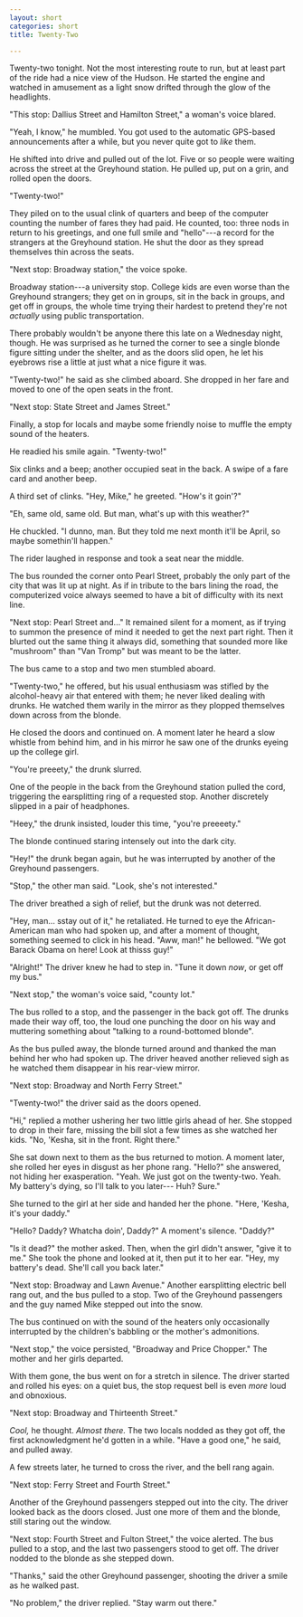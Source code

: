 ```yaml
---
layout: short
categories: short
title: Twenty-Two

---
```


Twenty-two tonight. Not the most interesting route to run, but at
least part of the ride had a nice view of the Hudson. He started the
engine and watched in amusement as a light snow drifted through the
glow of the headlights.

"This stop: Dallius Street and Hamilton Street," a woman's voice
blared.

"Yeah, I know," he mumbled. You got used to the automatic GPS-based
announcements after a while, but you never quite got to *like* them.

He shifted into drive and pulled out of the lot. Five or so people
were waiting across the street at the Greyhound station. He pulled up,
put on a grin, and rolled open the doors.

"Twenty-two!"

They piled on to the usual clink of quarters and beep of the computer
counting the number of fares they had paid. He counted, too: three
nods in return to his greetings, and one full smile and "hello"---a
record for the strangers at the Greyhound station. He shut the door as
they spread themselves thin across the seats.

"Next stop: Broadway station," the voice spoke.

Broadway station---a university stop. College kids are even worse
than the Greyhound strangers; they get on in groups, sit in the back
in groups, and get off in groups, the whole time trying their hardest
to pretend they're not *actually* using public transportation.

There probably wouldn't be anyone there this late on a Wednesday
night, though. He was surprised as he turned the corner to see a
single blonde figure sitting under the shelter, and as the doors slid
open, he let his eyebrows rise a little at just what a nice figure it
was.

"Twenty-two!" he said as she climbed aboard. She dropped in her fare
and moved to one of the open seats in the front.

"Next stop: State Street and James Street."

Finally, a stop for locals and maybe some friendly noise to muffle the
empty sound of the heaters.

He readied his smile again. "Twenty-two!"

Six clinks and a beep; another occupied seat in the back. A swipe of a
fare card and another beep.

A third set of clinks. "Hey, Mike," he greeted. "How's it goin'?"

"Eh, same old, same old. But man, what's up with this weather?"

He chuckled. "I dunno, man. But they told me next month it'll be
April, so maybe somethin'll happen."

The rider laughed in response and took a seat near the middle.

The bus rounded the corner onto Pearl Street, probably the only part
of the city that was lit up at night. As if in tribute to the bars
lining the road, the computerized voice always seemed to have a bit of
difficulty with its next line.

"Next stop: Pearl Street and..." It remained silent for a moment, as
if trying to summon the presence of mind it needed to get the next
part right. Then it blurted out the same thing it always did,
something that sounded more like "mushroom" than "Van Tromp" but was
meant to be the latter.

The bus came to a stop and two men stumbled aboard.

"Twenty-two," he offered, but his usual enthusiasm was stifled by the
alcohol-heavy air that entered with them; he never liked dealing with
drunks. He watched them warily in the mirror as they plopped
themselves down across from the blonde.

He closed the doors and continued on. A moment later he heard a slow
whistle from behind him, and in his mirror he saw one of the drunks
eyeing up the college girl.

"You're preeety," the drunk slurred.

One of the people in the back from the Greyhound station pulled the
cord, triggering the earsplitting ring of a requested stop. Another
discretely slipped in a pair of headphones.

"Heey," the drunk insisted, louder this time, "you're preeeety."

The blonde continued staring intensely out into the dark city.

"Hey!" the drunk began again, but he was interrupted by another of the
Greyhound passengers.

"Stop," the other man said. "Look, she's not interested."

The driver breathed a sigh of relief, but the drunk was not deterred.

"Hey, man... sstay out of it," he retaliated. He turned to eye the
African-American man who had spoken up, and after a moment of thought,
something seemed to click in his head. "Aww, man!" he bellowed. "We got
Barack Obama on here! Look at thisss guy!"

"Alright!" The driver knew he had to step in. "Tune it down *now*, or
get off my bus."

"Next stop," the woman's voice said, "county lot."

The bus rolled to a stop, and the passenger in the back got off. The
drunks made their way off, too, the loud one punching the door on his
way and muttering something about "talking to a round-bottomed
blonde".

As the bus pulled away, the blonde turned around and thanked the man
behind her who had spoken up. The driver heaved another relieved sigh
as he watched them disappear in his rear-view mirror.

"Next stop: Broadway and North Ferry Street."

"Twenty-two!" the driver said as the doors opened.

"Hi," replied a mother ushering her two little girls ahead of her. She
stopped to drop in their fare, missing the bill slot a few times as
she watched her kids. "No, 'Kesha, sit in the front. Right there."

She sat down next to them as the bus returned to motion. A moment
later, she rolled her eyes in disgust as her phone rang. "Hello?" she
answered, not hiding her exasperation. "Yeah. We just got on the
twenty-two. Yeah. My battery's dying, so I'll talk to you later--- Huh?
Sure."

She turned to the girl at her side and handed her the phone. "Here,
'Kesha, it's your daddy."

"Hello? Daddy? Whatcha doin', Daddy?" A moment's silence. "Daddy?"

"Is it dead?" the mother asked. Then, when the girl didn't answer,
"give it to me." She took the phone and looked at it, then put it to
her ear. "Hey, my battery's dead. She'll call you back later."

"Next stop: Broadway and Lawn Avenue." Another earsplitting electric
bell rang out, and the bus pulled to a stop. Two of the Greyhound
passengers and the guy named Mike stepped out into the snow.

The bus continued on with the sound of the heaters only occasionally
interrupted by the children's babbling or the mother's admonitions.

"Next stop," the voice persisted, "Broadway and Price Chopper." The
mother and her girls departed.

With them gone, the bus went on for a stretch in silence. The driver
started and rolled his eyes: on a quiet bus, the stop request bell is
even *more* loud and obnoxious.

"Next stop: Broadway and Thirteenth Street."

*Cool,* he thought. *Almost there.* The two locals nodded as they got
off, the first acknowledgment he'd gotten in a while. "Have a good
one," he said, and pulled away.
 
A few streets later, he turned to cross the river, and the bell rang
again.

"Next stop: Ferry Street and Fourth Street."

Another of the Greyhound passengers stepped out into the city. The
driver looked back as the doors closed. Just one more of them and the
blonde, still staring out the window.

"Next stop: Fourth Street and Fulton Street," the voice alerted. The
bus pulled to a stop, and the last two passengers stood to get off.
The driver nodded to the blonde as she stepped down.

"Thanks," said the other Greyhound passenger, shooting the driver a
smile as he walked past.

"No problem," the driver replied. "Stay warm out there."
